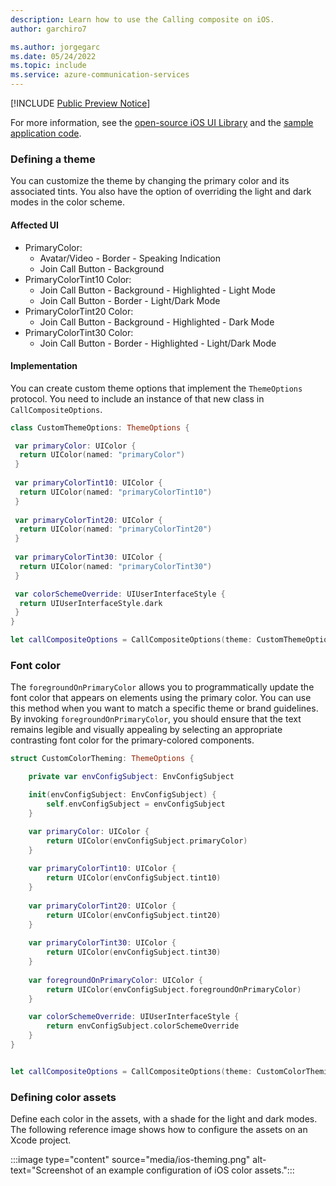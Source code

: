 ```yaml
---
description: Learn how to use the Calling composite on iOS.
author: garchiro7

ms.author: jorgegarc
ms.date: 05/24/2022
ms.topic: include
ms.service: azure-communication-services
---
```


[!INCLUDE [Public Preview Notice](../../../../includes/public-preview-include.md)]

For more information, see the [open-source iOS UI Library](https://github.com/Azure/communication-ui-library-ios) and the [sample application code](https://github.com/Azure-Samples/communication-services-ios-quickstarts/tree/main/ui-calling).

### Defining a theme

You can customize the theme by changing the primary color and its associated tints. You also have the option of overriding the light and dark modes in the color scheme.

#### Affected UI

- PrimaryColor:
  - Avatar/Video - Border - Speaking Indication
  - Join Call Button - Background
- PrimaryColorTint10 Color:
  - Join Call Button - Background - Highlighted - Light Mode
  - Join Call Button - Border - Light/Dark Mode
- PrimaryColorTint20 Color:
  - Join Call Button - Background - Highlighted - Dark Mode
- PrimaryColorTint30 Color:
  - Join Call Button - Border - Highlighted - Light/Dark Mode

#### Implementation

You can create custom theme options that implement the `ThemeOptions` protocol. You need to include an instance of that new class in `CallCompositeOptions`.

```swift
class CustomThemeOptions: ThemeOptions {

 var primaryColor: UIColor {
  return UIColor(named: "primaryColor")
 }
 
 var primaryColorTint10: UIColor {
  return UIColor(named: "primaryColorTint10")
 }
 
 var primaryColorTint20: UIColor {
  return UIColor(named: "primaryColorTint20")
 }
 
 var primaryColorTint30: UIColor {
  return UIColor(named: "primaryColorTint30")
 }

 var colorSchemeOverride: UIUserInterfaceStyle {
  return UIUserInterfaceStyle.dark
 }
}

let callCompositeOptions = CallCompositeOptions(theme: CustomThemeOptions())
```

### Font color

The `foregroundOnPrimaryColor` allows you to programmatically update the font color that appears on elements using the primary color. You can use this method when you want to match a specific theme or brand guidelines. By invoking `foregroundOnPrimaryColor`, you should ensure that the text remains legible and visually appealing by selecting an appropriate contrasting font color for the primary-colored components.

```swift
struct CustomColorTheming: ThemeOptions {    

    private var envConfigSubject: EnvConfigSubject  

    init(envConfigSubject: EnvConfigSubject) {        
        self.envConfigSubject = envConfigSubject    
    }    

    var primaryColor: UIColor {        
        return UIColor(envConfigSubject.primaryColor)    
    }    
    
    var primaryColorTint10: UIColor {        
        return UIColor(envConfigSubject.tint10)    
    }    
    
    var primaryColorTint20: UIColor {        
        return UIColor(envConfigSubject.tint20)    
    }    
    
    var primaryColorTint30: UIColor {        
        return UIColor(envConfigSubject.tint30)    
    }    
    
    var foregroundOnPrimaryColor: UIColor {        
        return UIColor(envConfigSubject.foregroundOnPrimaryColor)    
    }    

    var colorSchemeOverride: UIUserInterfaceStyle {        
        return envConfigSubject.colorSchemeOverride    
    }
}


let callCompositeOptions = CallCompositeOptions(theme: CustomColorTheming())

```

### Defining color assets

Define each color in the assets, with a shade for the light and dark modes. The following reference image shows how to configure the assets on an Xcode project.

:::image type="content" source="media/ios-theming.png" alt-text="Screenshot of an example configuration of iOS color assets.":::
